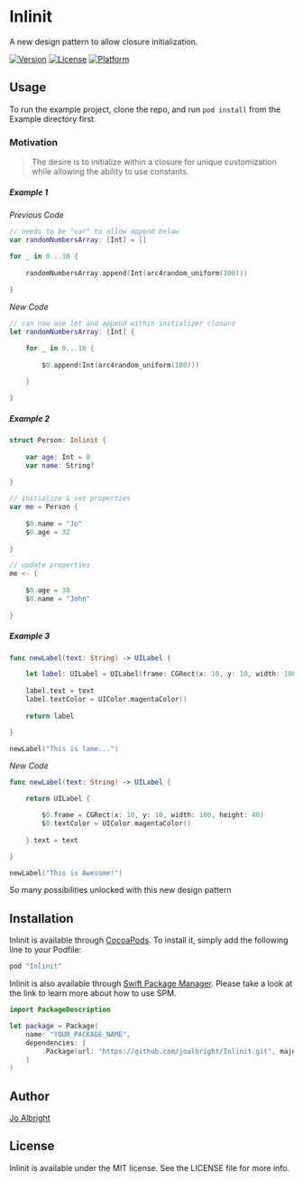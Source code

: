 # Inlinit
A new design pattern to allow closure initialization.

<!-- [![CI Status](http://img.shields.io/travis/Jo Albright/Inlinit.svg?style=flat)](https://travis-ci.org/Jo Albright/Inlinit) -->

[![Version](https://img.shields.io/cocoapods/v/Inlinit.svg?style=flat)](http://cocoapods.org/pods/Inlinit)
[![License](https://img.shields.io/cocoapods/l/Inlinit.svg?style=flat)](http://cocoapods.org/pods/Inlinit)
[![Platform](https://img.shields.io/cocoapods/p/Inlinit.svg?style=flat)](http://cocoapods.org/pods/Inlinit)

## Usage

To run the example project, clone the repo, and run `pod install` from the Example directory first.

### Motivation

> The desire is to initialize within a closure for unique customization while allowing the ability to use constants. 

##### Example 1

*Previous Code*

```swift
// needs to be "var" to allow append below
var randomNumbersArray: [Int] = []

for _ in 0...10 {
        
    randomNumbersArray.append(Int(arc4random_uniform(100)))
    
}
```

*New Code*

```swift
// can now use let and append within initializer closure
let randomNumbersArray: [Int] {

	for _ in 0...10 {
	        
	    $0.append(Int(arc4random_uniform(100)))
	    
	}

}
```

##### Example 2

```swift
struct Person: Inlinit {
        
    var age: Int = 0
    var name: String?
    
}

// initialize & set properties
var me = Person {
    
    $0.name = "Jo"
    $0.age = 32
    
}

// update properties
me <- {
    
    $0.age = 30
    $0.name = "John"
    
}
```

##### Example 3

```swift
func newLabel(text: String) -> UILabel {

	let label: UILabel = UILabel(frame: CGRect(x: 10, y: 10, width: 100, height: 40))
	
	label.text = text
	label.textColor = UIColor.magentaColor()
	
	return label

}

newLabel("This is lame...")
```

*New Code*

```swift
func newLabel(text: String) -> UILabel {

	return UILabel {

		$0.frame = CGRect(x: 10, y: 10, width: 100, height: 40)
		$0.textColor = UIColor.magentaColor()
	
	}.text = text

}

newLabel("This is Awesome!")
```

So many possibilities unlocked with this new design pattern

<!--## Requirements-->

## Installation

Inlinit is available through [CocoaPods](http://cocoapods.org). To install
it, simply add the following line to your Podfile:

```ruby
pod "Inlinit"
```

Inlinit is also available through [Swift Package Manager](https://swift.org/package-manager/). Please take a look at the link to learn more about how to use SPM.

```swift
import PackageDescription

let package = Package(
    name: "YOUR_PACKAGE_NAME",
    dependencies: [
        .Package(url: "https://github.com/joalbright/Inlinit.git", majorVersion: 0)
    ]
)
```

## Author

[Jo Albright](https://github.com/joalbright)

## License

Inlinit is available under the MIT license. See the LICENSE file for more info.

